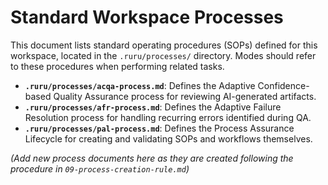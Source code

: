 # Standard Workspace Processes

This document lists standard operating procedures (SOPs) defined for this workspace, located in the `.ruru/processes/` directory. Modes should refer to these procedures when performing related tasks.

*   **`.ruru/processes/acqa-process.md`**: Defines the Adaptive Confidence-based Quality Assurance process for reviewing AI-generated artifacts.
*   **`.ruru/processes/afr-process.md`**: Defines the Adaptive Failure Resolution process for handling recurring errors identified during QA.
*   **`.ruru/processes/pal-process.md`**: Defines the Process Assurance Lifecycle for creating and validating SOPs and workflows themselves.

*(Add new process documents here as they are created following the procedure in `09-process-creation-rule.md`)*